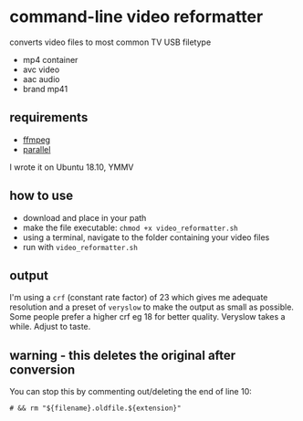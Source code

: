 # command-line video reformatter

converts video files to most common TV USB filetype

* mp4 container
* avc video
* aac audio
* brand mp41

## requirements

* [ffmpeg](https://ffmpeg.org/)
* [parallel](https://www.gnu.org/software/parallel/)

I wrote it on Ubuntu 18.10, YMMV

## how to use

* download and place in your path
* make the file executable: `chmod +x video_reformatter.sh`
* using a terminal, navigate to the folder containing your video files
* run with `video_reformatter.sh`

## output

I'm using a `crf` (constant rate factor) of 23 which gives me adequate resolution and a preset of `veryslow` to make the output as small as possible. Some people prefer a higher crf eg 18 for better quality. Veryslow takes a while. Adjust to taste.

## warning - this deletes the original after conversion

You can stop this by commenting out/deleting the end of line 10:

`# && rm "${filename}.oldfile.${extension}"`